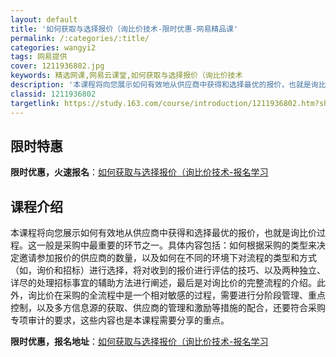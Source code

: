 ```yaml
---
layout: default
title: '如何获取与选择报价（询比价技术-限时优惠-网易精品课'
permalink: /:categories/:title/
categories: wangyi2
tags: 网易提供
cover: 1211936802.jpg
keywords: 精选网课,网易云课堂,如何获取与选择报价（询比价技术
description: '本课程将向您展示如何有效地从供应商中获得和选择最优的报价，也就是询比价过程。这一般是采购中最重要的环节之一。具体内容包括'
classid: 1211936802
targetlink: https://study.163.com/course/introduction/1211936802.htm?share=1&shareId=1025206652&utm_campaign=share&utm_medium=iphoneShare&utm_source=&utm_u=1025206652
---
```


## 限时特惠

**限时优惠，火速报名**：[如何获取与选择报价（询比价技术-报名学习](https://study.163.com/course/introduction/1211936802.htm?share=1&shareId=1025206652&utm_campaign=share&utm_medium=iphoneShare&utm_source=&utm_u=1025206652)

## 课程介绍

本课程将向您展示如何有效地从供应商中获得和选择最优的报价，也就是询比价过程。这一般是采购中最重要的环节之一。具体内容包括：如何根据采购的类型来决定邀请参加报价的供应商的数量，以及如何在不同的环境下对流程的类型和方式（如，询价和招标）进行选择，将对收到的报价进行评估的技巧、以及两种独立、详尽的处理招标事宜的辅助方法进行阐述，最后是对询比价的完整流程的介绍。此外，询比价在采购的全流程中是一个相对敏感的过程，需要进行分阶段管理、重点控制，以及多方信息源的获取、供应商的管理和激励等措施的配合，还要符合采购专项审计的要求，这些内容也是本课程需要分享的重点。

**限时优惠，报名地址**：[如何获取与选择报价（询比价技术-报名学习](https://study.163.com/course/introduction/1211936802.htm?share=1&shareId=1025206652&utm_campaign=share&utm_medium=iphoneShare&utm_source=&utm_u=1025206652)

